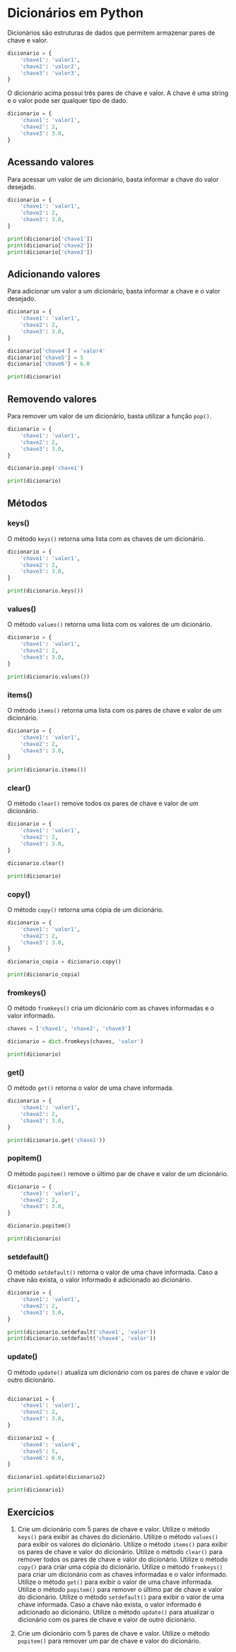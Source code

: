 # Dicionários em Python 

Dicionários são estruturas de dados que permitem armazenar pares de chave e valor.

```python
dicionario = {
    'chave1': 'valor1',
    'chave2': 'valor2',
    'chave3': 'valor3',
}
```

O dicionário acima possui três pares de chave e valor. A chave é uma string e o valor pode ser qualquer tipo de dado.

```python
dicionario = {
    'chave1': 'valor1',
    'chave2': 2,
    'chave3': 3.0,
}
```

## Acessando valores

Para acessar um valor de um dicionário, basta informar a chave do valor desejado.

```python
dicionario = {
    'chave1': 'valor1',
    'chave2': 2,
    'chave3': 3.0,
}

print(dicionario['chave1'])
print(dicionario['chave2'])
print(dicionario['chave3'])
```

## Adicionando valores

Para adicionar um valor a um dicionário, basta informar a chave e o valor desejado.

```python
dicionario = {
    'chave1': 'valor1',
    'chave2': 2,
    'chave3': 3.0,
}

dicionario['chave4'] = 'valor4'
dicionario['chave5'] = 5
dicionario['chave6'] = 6.0

print(dicionario)
```

## Removendo valores

Para remover um valor de um dicionário, basta utilizar a função `pop()`.

```python
dicionario = {
    'chave1': 'valor1',
    'chave2': 2,
    'chave3': 3.0,
}

dicionario.pop('chave1')

print(dicionario)
```

## Métodos

### keys()

O método `keys()` retorna uma lista com as chaves de um dicionário.

```python
dicionario = {
    'chave1': 'valor1',
    'chave2': 2,
    'chave3': 3.0,
}

print(dicionario.keys())
```

### values()

O método `values()` retorna uma lista com os valores de um dicionário.

```python
dicionario = {
    'chave1': 'valor1',
    'chave2': 2,
    'chave3': 3.0,
}

print(dicionario.values())
```

### items()

O método `items()` retorna uma lista com os pares de chave e valor de um dicionário.

```python
dicionario = {
    'chave1': 'valor1',
    'chave2': 2,
    'chave3': 3.0,
}

print(dicionario.items())
```

### clear()

O método `clear()` remove todos os pares de chave e valor de um dicionário.

```python
dicionario = {
    'chave1': 'valor1',
    'chave2': 2,
    'chave3': 3.0,
}

dicionario.clear()

print(dicionario)
```

### copy()

O método `copy()` retorna uma cópia de um dicionário.

```python
dicionario = {
    'chave1': 'valor1',
    'chave2': 2,
    'chave3': 3.0,
}

dicionario_copia = dicionario.copy()

print(dicionario_copia)
```

### fromkeys()

O método `fromkeys()` cria um dicionário com as chaves informadas e o valor informado.

```python
chaves = ['chave1', 'chave2', 'chave3']

dicionario = dict.fromkeys(chaves, 'valor')

print(dicionario)
```

### get()

O método `get()` retorna o valor de uma chave informada.

```python
dicionario = {
    'chave1': 'valor1',
    'chave2': 2,
    'chave3': 3.0,
}

print(dicionario.get('chave1'))
```

### popitem()

O método `popitem()` remove o último par de chave e valor de um dicionário.

```python
dicionario = {
    'chave1': 'valor1',
    'chave2': 2,
    'chave3': 3.0,
}

dicionario.popitem()

print(dicionario)
```

### setdefault()

O método `setdefault()` retorna o valor de uma chave informada. Caso a chave não exista, o valor informado é adicionado ao dicionário.

```python
dicionario = {
    'chave1': 'valor1',
    'chave2': 2,
    'chave3': 3.0,
}

print(dicionario.setdefault('chave1', 'valor'))
print(dicionario.setdefault('chave4', 'valor'))
```

### update()

O método `update()` atualiza um dicionário com os pares de chave e valor de outro dicionário.

```python

dicionario1 = {
    'chave1': 'valor1',
    'chave2': 2,
    'chave3': 3.0,
}

dicionario2 = {
    'chave4': 'valor4',
    'chave5': 5,
    'chave6': 6.0,
}

dicionario1.update(dicionario2)

print(dicionario1)
```

## Exercícios

1. Crie um dicionário com 5 pares de chave e valor. Utilize o método `keys()` para exibir as chaves do dicionário. Utilize o método `values()` para exibir os valores do dicionário. Utilize o método `items()` para exibir os pares de chave e valor do dicionário. Utilize o método `clear()` para remover todos os pares de chave e valor do dicionário. Utilize o método `copy()` para criar uma cópia do dicionário. Utilize o método `fromkeys()` para criar um dicionário com as chaves informadas e o valor informado. Utilize o método `get()` para exibir o valor de uma chave informada. Utilize o método `popitem()` para remover o último par de chave e valor do dicionário. Utilize o método `setdefault()` para exibir o valor de uma chave informada. Caso a chave não exista, o valor informado é adicionado ao dicionário. Utilize o método `update()` para atualizar o dicionário com os pares de chave e valor de outro dicionário.

2. Crie um dicionário com 5 pares de chave e valor. Utilize o método `popitem()` para remover um par de chave e valor do dicionário. 
